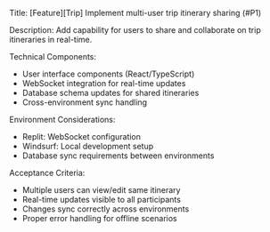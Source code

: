 Title: [Feature][Trip] Implement multi-user trip itinerary sharing (#P1)

Description:
Add capability for users to share and collaborate on trip itineraries in real-time.

Technical Components:
- User interface components (React/TypeScript)
- WebSocket integration for real-time updates
- Database schema updates for shared itineraries
- Cross-environment sync handling

Environment Considerations:
- Replit: WebSocket configuration
- Windsurf: Local development setup
- Database sync requirements between environments

Acceptance Criteria:
- Multiple users can view/edit same itinerary
- Real-time updates visible to all participants
- Changes sync correctly across environments
- Proper error handling for offline scenarios